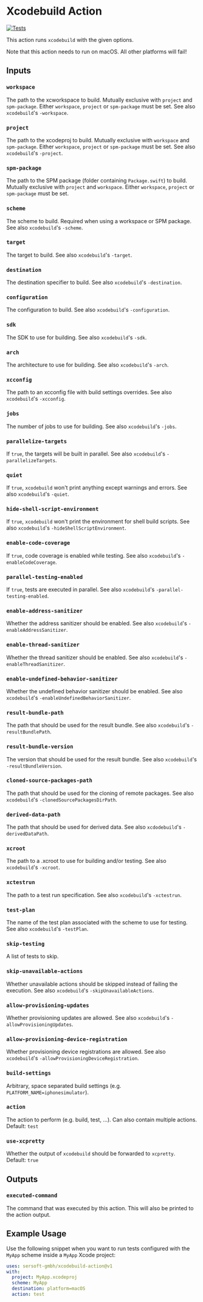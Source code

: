 # Xcodebuild Action

[![Tests](https://github.com/sersoft-gmbh/xcodebuild-action/actions/workflows/tests.yml/badge.svg)](https://github.com/sersoft-gmbh/xcodebuild-action/actions/workflows/tests.yml)

This action runs `xcodebuild` with the given options.

Note that this action needs to run on macOS. All other platforms will fail!

## Inputs

### `workspace`

The path to the xcworkspace to build. Mutually exclusive with `project` and `spm-package`.  Either `workspace`, `project` or `spm-package` must be set. See also `xcodebuild`'s `-workspace`. 

### `project`

The path to the xcodeproj to build. Mutually exclusive with `workspace` and `spm-package`.  Either `workspace`, `project` or `spm-package` must be set. See also `xcodebuild`'s `-project`.

### `spm-package`

The path to the SPM package (folder containing `Package.swift`) to build. Mutually exclusive with `project` and `workspace`. Either `workspace`, `project` or `spm-package` must be set.

### `scheme`

The scheme to build. Required when using a workspace or SPM package. See also `xcodebuild`'s `-scheme`.

### `target`

The target to build. See also `xcodebuild`'s `-target`.

### `destination`

The destination specifier to build. See also `xcodebuild`'s `-destination`.

### `configuration`

The configuration to build. See also `xcodebuild`'s `-configuration`.

### `sdk`

The SDK to use for building. See also `xcodebuild`'s `-sdk`.

### `arch`

The architecture to use for building. See also `xcodebuild`'s `-arch`.

### `xcconfig`

The path to an xcconfig file with build settings overrides. See also `xcodebuild`'s `-xcconfig`.

### `jobs`

The number of jobs to use for building. See also `xcodebuild`'s `-jobs`.

### `parallelize-targets`

If `true`, the targets will be built in parallel. See also `xcodebuild`'s `-parallelizeTargets`.

### `quiet`

If `true`, `xcodebuild` won't print anything except warnings and errors. See also `xcodebuild`'s `-quiet`.

### `hide-shell-script-environment`

If `true`, `xcodebuild` won't print the environment for shell build scripts. See also `xcodebuild`'s `-hideShellScriptEnvironment`.

### `enable-code-coverage`

If `true`, code coverage is enabled while testing. See also `xcodebuild`'s `-enableCodeCoverage`.

### `parallel-testing-enabled`

If `true`, tests are executed in parallel. See also `xcodebuild`'s `-parallel-testing-enabled`.

### `enable-address-sanitizer`

Whether the address sanitizer should be enabled. See also `xcodebuild`'s `-enableAddressSanitizer`.

### `enable-thread-sanitizer`

Whether the thread sanitizer should be enabled. See also `xcodebuild`'s `-enableThreadSanitizer`.

### `enable-undefined-behavior-sanitizer`

Whether the undefined behavior sanitizer should be enabled. See also `xcodebuild`'s `-enableUndefinedBehaviorSanitizer`.

### `result-bundle-path`

The path that should be used for the result bundle. See also `xcodebuild`'s `-resultBundlePath`.

### `result-bundle-version`

The version that should be used for the result bundle. See also `xcodebuild`'s `-resultBundleVersion`.

### `cloned-source-packages-path`

The path that should be used for the cloning of remote packages. See also `xcodebuild`'s `-clonedSourcePackagesDirPath`.

### `derived-data-path`

The path that should be used for derived data. See also `xcdodebuild`'s `-derivedDataPath`.

### `xcroot`

The path to a .xcroot to use for building and/or testing. See also `xcodebuild`'s `-xcroot`.

### `xctestrun`

The path to a test run specification. See also `xcodebuild`'s `-xctestrun`.

### `test-plan`

The name of the test plan associated with the scheme to use for testing. See also `xcodebuild`'s `-testPlan`.

### `skip-testing`

A list of tests to skip.

### `skip-unavailable-actions`

Whether unavailable actions should be skipped instead of failing the execution. See also `xcodebuild`'s `-skipUnavailableActions`.

### `allow-provisioning-updates`

Whether provisioning updates are allowed. See also `xcodebuild`'s `-allowProvisioningUpdates`.

### `allow-provisioning-device-registration`

Whether provisioning device registrations are allowed. See also `xcodebuild`'s `-allowProvisioningDeviceRegistration`.

### `build-settings`

Arbitrary, space separated build settings (e.g. `PLATFORM_NAME=iphonesimulator`).

### `action`

The action to perform (e.g. build, test, ...). Can also contain multiple actions.<br/>
Default: `test`

### `use-xcpretty`

Whether the output of `xcodebuild` should be forwarded to `xcpretty`.<br/>
Default: `true`


## Outputs

### `executed-command`

The command that was executed by this action. This will also be printed to the action output.


## Example Usage

Use the following snippet when you want to run tests configured with the `MyApp` scheme inside a `MyApp` Xcode project:
```yaml
uses: sersoft-gmbh/xcodebuild-action@v1
with:
  project: MyApp.xcodeproj
  scheme: MyApp
  destination: platform=macOS
  action: test
```
